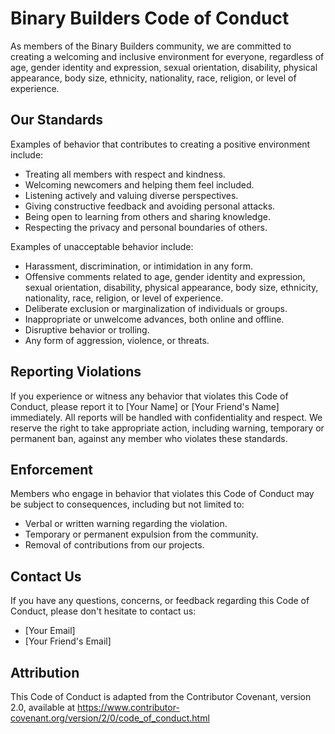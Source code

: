 # Binary Builders Code of Conduct

As members of the Binary Builders community, we are committed to creating a welcoming and inclusive environment for everyone, regardless of age, gender identity and expression, sexual orientation, disability, physical appearance, body size, ethnicity, nationality, race, religion, or level of experience.

## Our Standards

Examples of behavior that contributes to creating a positive environment include:

- Treating all members with respect and kindness.
- Welcoming newcomers and helping them feel included.
- Listening actively and valuing diverse perspectives.
- Giving constructive feedback and avoiding personal attacks.
- Being open to learning from others and sharing knowledge.
- Respecting the privacy and personal boundaries of others.

Examples of unacceptable behavior include:

- Harassment, discrimination, or intimidation in any form.
- Offensive comments related to age, gender identity and expression, sexual orientation, disability, physical appearance, body size, ethnicity, nationality, race, religion, or level of experience.
- Deliberate exclusion or marginalization of individuals or groups.
- Inappropriate or unwelcome advances, both online and offline.
- Disruptive behavior or trolling.
- Any form of aggression, violence, or threats.

## Reporting Violations

If you experience or witness any behavior that violates this Code of Conduct, please report it to [Your Name] or [Your Friend's Name] immediately. All reports will be handled with confidentiality and respect. We reserve the right to take appropriate action, including warning, temporary or permanent ban, against any member who violates these standards.

## Enforcement

Members who engage in behavior that violates this Code of Conduct may be subject to consequences, including but not limited to:

- Verbal or written warning regarding the violation.
- Temporary or permanent expulsion from the community.
- Removal of contributions from our projects.

## Contact Us

If you have any questions, concerns, or feedback regarding this Code of Conduct, please don't hesitate to contact us:

- [Your Email]
- [Your Friend's Email]

## Attribution

This Code of Conduct is adapted from the Contributor Covenant, version 2.0, available at https://www.contributor-covenant.org/version/2/0/code_of_conduct.html

